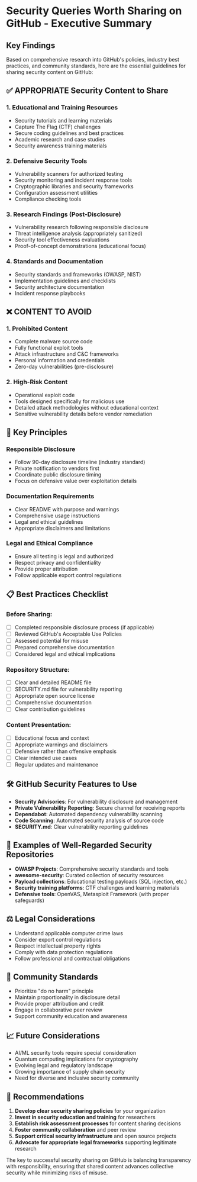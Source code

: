 # Security Queries Worth Sharing on GitHub - Executive Summary

## Key Findings

Based on comprehensive research into GitHub's policies, industry best practices, and community standards, here are the essential guidelines for sharing security content on GitHub:

## ✅ APPROPRIATE Security Content to Share

### 1. Educational and Training Resources
- Security tutorials and learning materials
- Capture The Flag (CTF) challenges
- Secure coding guidelines and best practices
- Academic research and case studies
- Security awareness training materials

### 2. Defensive Security Tools
- Vulnerability scanners for authorized testing
- Security monitoring and incident response tools
- Cryptographic libraries and security frameworks
- Configuration assessment utilities
- Compliance checking tools

### 3. Research Findings (Post-Disclosure)
- Vulnerability research following responsible disclosure
- Threat intelligence analysis (appropriately sanitized)
- Security tool effectiveness evaluations
- Proof-of-concept demonstrations (educational focus)

### 4. Standards and Documentation
- Security standards and frameworks (OWASP, NIST)
- Implementation guidelines and checklists
- Security architecture documentation
- Incident response playbooks

## ❌ CONTENT TO AVOID

### 1. Prohibited Content
- Complete malware source code
- Fully functional exploit tools
- Attack infrastructure and C&C frameworks
- Personal information and credentials
- Zero-day vulnerabilities (pre-disclosure)

### 2. High-Risk Content
- Operational exploit code
- Tools designed specifically for malicious use
- Detailed attack methodologies without educational context
- Sensitive vulnerability details before vendor remediation

## 🔑 Key Principles

### Responsible Disclosure
- Follow 90-day disclosure timeline (industry standard)
- Private notification to vendors first
- Coordinate public disclosure timing
- Focus on defensive value over exploitation details

### Documentation Requirements
- Clear README with purpose and warnings
- Comprehensive usage instructions
- Legal and ethical guidelines
- Appropriate disclaimers and limitations

### Legal and Ethical Compliance
- Ensure all testing is legal and authorized
- Respect privacy and confidentiality
- Provide proper attribution
- Follow applicable export control regulations

## 📋 Best Practices Checklist

### Before Sharing:
- [ ] Completed responsible disclosure process (if applicable)
- [ ] Reviewed GitHub's Acceptable Use Policies
- [ ] Assessed potential for misuse
- [ ] Prepared comprehensive documentation
- [ ] Considered legal and ethical implications

### Repository Structure:
- [ ] Clear and detailed README file
- [ ] SECURITY.md file for vulnerability reporting
- [ ] Appropriate open source license
- [ ] Comprehensive documentation
- [ ] Clear contribution guidelines

### Content Presentation:
- [ ] Educational focus and context
- [ ] Appropriate warnings and disclaimers
- [ ] Defensive rather than offensive emphasis
- [ ] Clear intended use cases
- [ ] Regular updates and maintenance

## 🛠️ GitHub Security Features to Use

- **Security Advisories**: For vulnerability disclosure and management
- **Private Vulnerability Reporting**: Secure channel for receiving reports
- **Dependabot**: Automated dependency vulnerability scanning
- **Code Scanning**: Automated security analysis of source code
- **SECURITY.md**: Clear vulnerability reporting guidelines

## 🌟 Examples of Well-Regarded Security Repositories

- **OWASP Projects**: Comprehensive security standards and tools
- **awesome-security**: Curated collection of security resources
- **Payload collections**: Educational testing payloads (SQL injection, etc.)
- **Security training platforms**: CTF challenges and learning materials
- **Defensive tools**: OpenVAS, Metasploit Framework (with proper safeguards)

## ⚖️ Legal Considerations

- Understand applicable computer crime laws
- Consider export control regulations
- Respect intellectual property rights
- Comply with data protection regulations
- Follow professional and contractual obligations

## 🤝 Community Standards

- Prioritize "do no harm" principle
- Maintain proportionality in disclosure detail
- Provide proper attribution and credit
- Engage in collaborative peer review
- Support community education and awareness

## 📈 Future Considerations

- AI/ML security tools require special consideration
- Quantum computing implications for cryptography
- Evolving legal and regulatory landscape
- Growing importance of supply chain security
- Need for diverse and inclusive security community

## 🎯 Recommendations

1. **Develop clear security sharing policies** for your organization
2. **Invest in security education and training** for researchers
3. **Establish risk assessment processes** for content sharing decisions
4. **Foster community collaboration** and peer review
5. **Support critical security infrastructure** and open source projects
6. **Advocate for appropriate legal frameworks** supporting legitimate research

The key to successful security sharing on GitHub is balancing transparency with responsibility, ensuring that shared content advances collective security while minimizing risks of misuse.

